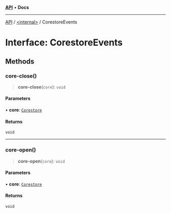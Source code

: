 [**API**](../../README.md) • **Docs**

***

[API](../../README.md) / [\<internal\>](../README.md) / CorestoreEvents

# Interface: CorestoreEvents

## Methods

### core-close()

> **core-close**(`core`): `void`

#### Parameters

• **core**: [`Corestore`](../classes/Corestore.md)

#### Returns

`void`

***

### core-open()

> **core-open**(`core`): `void`

#### Parameters

• **core**: [`Corestore`](../classes/Corestore.md)

#### Returns

`void`
